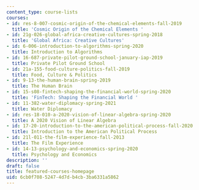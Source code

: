 ```yaml
---
content_type: course-lists
courses:
- id: res-8-007-cosmic-origin-of-the-chemical-elements-fall-2019
  title: 'Cosmic Origin of the Chemical Elements '
- id: 21g-026-global-africa-creative-cultures-spring-2018
  title: 'Global Africa: Creative Cultures'
- id: 6-006-introduction-to-algorithms-spring-2020
  title: Introduction to Algorithms
- id: 16-687-private-pilot-ground-school-january-iap-2019
  title: Private Pilot Ground School
- id: 21a-155-food-culture-politics-fall-2019
  title: Food, Culture & Politics
- id: 9-13-the-human-brain-spring-2019
  title: The Human Brain
- id: 15-s08-fintech-shaping-the-financial-world-spring-2020
  title: 'FinTech: Shaping the Financial World '
- id: 11-382-water-diplomacy-spring-2021
  title: Water Diplomacy
- id: res-18-010-a-2020-vision-of-linear-algebra-spring-2020
  title: A 2020 Vision of Linear Algebra
- id: 17-20-introduction-to-the-american-political-process-fall-2020
  title: Introduction to the American Political Process
- id: 21l-011-the-film-experience-fall-2013
  title: The Film Experience
- id: 14-13-psychology-and-economics-spring-2020
  title: Psychology and Economics
description: ''
draft: false
title: featured-courses-homepage
uid: 6cb0f708-5247-4d7d-b4cb-3ba6331a5862
---
```

